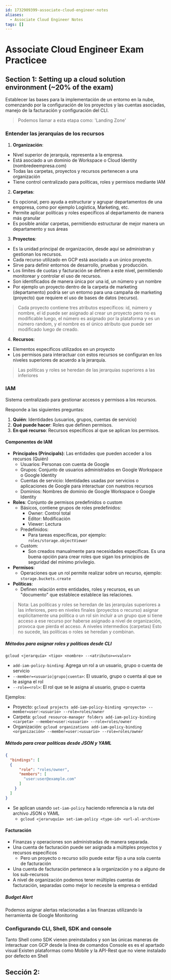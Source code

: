 ```yaml
---
id: 1732909399-associate-cloud-engineer-notes
aliases:
  - Associate Cloud Engineer Notes
tags: []
---
```


# Associate Cloud Engineer Exam Practicee

## Section 1: Setting up a cloud solution environment (~20% of the exam)

Establecer las bases para la implementación de un entorno en la nube, comenzando por la configuración de los proyectos y las cuentas asociadas, manejo de la facturación y configuración del CLI.
> Podemos llamar a esta etapa como: 'Landing Zone'

### Entender las jerarquías de los recursos

1. **Organización**: 
  - Nivel superior de jerarquía, representa a la empresa. 
  - Está asociado a un dominio de Workspace o Cloud Identity (nombredeempresa.com)
  - Todas las carpetas, proyectos y recursos pertenecen a una organización
  - Tiene control centralizado para políticas, roles y permisos mediante IAM

2. **Carpetas**: 
  - Es opcional, pero ayuda a estructurar y agrupar departamentos de una emppresa, como por ejemplo Logística, Marketing, etc.
  - Permite aplicar políticas y roles específicos al departamento de manera más granular
  - Es posible anidar carpetas, permitiendo estructurar de mejor manera un departamento y sus áreas

3. **Proyectos**: 
  - Es la unidad principal de organización, desde aquí se administran y gestionan los recursos.
  - Cada recurso utilizado en GCP está asociado a un único proyecto.
  - Sirve para definir entornos de desarrollo, pruebas y producción.
  - Los límites de cuotas y facturación se definen a este nivel, permitiendo monitorear y controlar el uso de recursos.
  - Son identificados de manera única por una id, un número y un nombre
  - Por ejemplo un proyecto dentro de la carpeta de marketing (departamento) podría ser un entorno para una campaña de marketing (proyecto) que requiere el uso de bases de datos (recurso).
  > Cada proyecto contiene tres atributos específicos: id, número y nombre, el id puede ser asignado al crear un proyecto pero no es modificable luego, el número es asignado por la plataforma y es un número random, y el nombre es el único atributo que puede ser modificado luego de creado.

4. **Recursos**: 
  - Elementos específicos utilizados en un proyecto
  - Los permisos para interactuar con estos recursos se configuran en los niveles superiores de acuerdo a la jerarquía.

> Las políticas y roles se heredan de las jerarquías superiores a las inferiores

### IAM

Sistema centralizado para gestionar accesos y permisos a los recursos.

Responde a las siguientes preguntas:

1. **Quién**: Identidades (usuarios, grupos, cuentas de servicio)   
2. **Qué puede hacer**: Roles que definen permisos. 
3. **En qué recurso**: Recursos específicos al que se aplican los permisos.

#### Componentes de IAM
- **Principales (Principals)**: Las entidades que pueden acceder a los recursos (Quién)
  - Usuarios: Personas con cuenta de Google
  - Grupos: Conjunto de usuarios administrados en Google Workspace o Google Identity
  - Cuentas de servicio: Identidades usadas por servicios o aplicaciones de Google para interactuar con nuestros recursos
  - Dominios: Nombres de dominio de Google Workspace o Google Identity
- **Roles**: Conjunto de permisos predefinidos o custom
  - Básicos, contiene grupos de roles predefinidos: 
    - Owner: Control total
    - Editor: Modificación
    - Viewer: Lectura
  - Predefinidos:
    - Para tareas específicas, por ejemplo: `roles/storage.objectViewer`
  - Custom: 
    - Son creados manualmente para necesidades específicas. Es una buena opción para crear roles que sigan los principios de seguridad del mínimo privilegio.
- **Permisos**: 
  - Operaciones que un rol permite realizar sobre un recurso, ejemplo: `storage.buckets.create`
- **Políticas**: 
  - Definen relación entre entidades, roles y recursos, es un "documento" que establece establece las relaciones.

> Nota: Las políticas y roles se heredan de las jerarquías superiores a las inferiores, pero en niveles finales (proyectos o recurso) asignar explícitamente una política o un rol sin incluír a un grupo que sí tiene acceso a ese recurso por haberse asignado a nivel de organización, provoca que pierda el acceso. A niveles intermedios (carpetas) Esto no sucede, las políticas o roles se heredan y combinan.

##### Métodos para asignar roles y políticas desde CLI
`gcloud <jerarquía> <tipo> <nombre> --<atributo>=<valor>`
- `add-iam-policy-binding`: Agrega un rol a un usuario, grupo o cuenta de servicio
- `--member=<usuario|grupo|cuenta>`: El usuario, grupo o cuenta al que se le asigna el rol
- `--role=<rol>`: El rol que se le asigna al usuario, grupo o cuenta

Ejemplos:

- Proyecto: `gcloud projects add-iam-policy-binding <proyecto> --member=user:<usuario> --role=roles/owner`
- Carpeta: `gcloud resource-manager folders add-iam-policy-binding <carpeta> --member=user:<usuario> --role=roles/owner`
- Organización: `gcloud organizations add-iam-policy-binding <organización> --member=user:<usuario> --role=roles/owner`

##### Método para crear políticas desde JSON y YAML
```json
{
  "bindings": [
  {
      "role": "roles/owner",
      "members": [
        "user:user@example.com"
      ]
    }
  ]
}
```

- Se aplican usando `set-iam-policy` haciendo referencia a la ruta del archivo JSON o YAML
  - `gcloud <jeraruquía> set-iam-policy <type-id> <url-al-archivo>`


#### Facturación

- Finanzas y operaciones son administradas de manera separada.
- Una cuenta de facturación puede ser asignada a múltiples proyectos y recursos específicos
   - Pero un proyecto o recurso sólo puede estar fijo a una sola cuenta de facturación
- Una cuenta de facturación pertenece a la organización y no a alguno de los sub-recursos
- A nivel de organización podemos tener múltiples cuentas de facturación, separadas como mejor lo necesite la empresa o entidad

##### Budget Alert

Podemos asignar alertas relacionadas a las finanzas utilizando la herramienta de Google Monitoring


### Configurando CLI, Shell, SDK and console

Tanto Shell como SDK vienen preinstalados y son las únicas maneras de interactuar con GCP desde la línea de comandos
Console es es el apartado visual
Existen plataformas como Mobile y la API-Rest que no viene instalado por defecto en Shell

## Sección 2:

